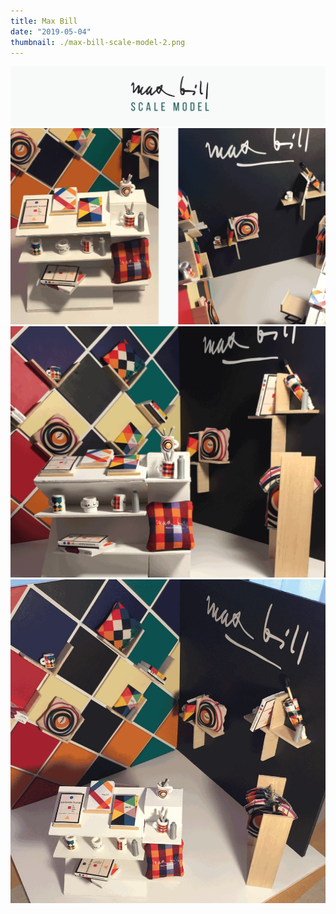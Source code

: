 ```yaml
---
title: Max Bill
date: "2019-05-04"
thumbnail: ./max-bill-scale-model-2.png
---
```


![Max Bill](./max-bill-scale-model-title.png)
![Max Bill](./max-bill-scale-model-1.png)
![Max Bill](./max-bill-scale-model-2.png)
![Max Bill](./max-bill-scale-model-3.png)
